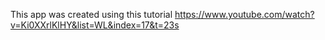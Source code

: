 This app was created using this tutorial
https://www.youtube.com/watch?v=Ki0XXrlKlHY&list=WL&index=17&t=23s
